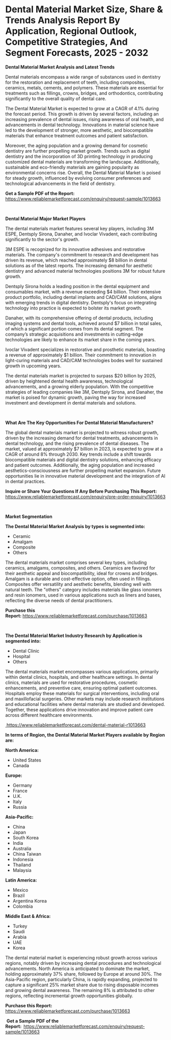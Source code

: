 <p><h1>Dental Material Market Size, Share & Trends Analysis Report By Application, Regional Outlook, Competitive Strategies, And Segment Forecasts, 2025 - 2032</h1></p><p><strong>Dental Material Market Analysis and Latest Trends</strong></p>
<p><p>Dental materials encompass a wide range of substances used in dentistry for the restoration and replacement of teeth, including composites, ceramics, metals, cements, and polymers. These materials are essential for treatments such as fillings, crowns, bridges, and orthodontics, contributing significantly to the overall quality of dental care. </p><p>The Dental Material Market is expected to grow at a CAGR of 4.1% during the forecast period. This growth is driven by several factors, including an increasing prevalence of dental issues, rising awareness of oral health, and advancements in dental technology. Innovations in material science have led to the development of stronger, more aesthetic, and biocompatible materials that enhance treatment outcomes and patient satisfaction. </p><p>Moreover, the aging population and a growing demand for cosmetic dentistry are further propelling market growth. Trends such as digital dentistry and the incorporation of 3D printing technology in producing customized dental materials are transforming the landscape. Additionally, sustainable and eco-friendly materials are gaining popularity as environmental concerns rise. Overall, the Dental Material Market is poised for steady growth, influenced by evolving consumer preferences and technological advancements in the field of dentistry.</p></p>
<p><strong>Get a Sample PDF of the Report:&nbsp;</strong> <a href="https://www.reliablemarketforecast.com/enquiry/request-sample/1013663?utm_campaign=3344&utm_medium=2&utm_source=Github&utm_content=ia&utm_term=13042025&utm_id=dental-material">https://www.reliablemarketforecast.com/enquiry/request-sample/1013663</a></p>
<p>&nbsp;</p>
<p><strong>Dental Material Major Market Players</strong></p>
<p><p>The dental materials market features several key players, including 3M ESPE, Dentsply Sirona, Danaher, and Ivoclar Vivadent, each contributing significantly to the sector's growth. </p><p>3M ESPE is recognized for its innovative adhesives and restorative materials. The company's commitment to research and development has driven its revenue, which reached approximately $8 billion in dental solutions as of the latest reports. The increasing demand for aesthetic dentistry and advanced material technologies positions 3M for robust future growth.</p><p>Dentsply Sirona holds a leading position in the dental equipment and consumables market, with a revenue exceeding $4 billion. Their extensive product portfolio, including dental implants and CAD/CAM solutions, aligns with emerging trends in digital dentistry. Dentsply's focus on integrating technology into practice is expected to bolster its market growth.</p><p>Danaher, with its comprehensive offering of dental products, including imaging systems and dental tools, achieved around $7 billion in total sales, of which a significant portion comes from its dental segment. The company’s strategic acquisitions and investments in cutting-edge technologies are likely to enhance its market share in the coming years. </p><p>Ivoclar Vivadent specializes in restorative and prosthetic materials, boasting a revenue of approximately $1 billion. Their commitment to innovation in light-curing materials and CAD/CAM technologies bodes well for sustained growth in upcoming years.</p><p>The dental materials market is projected to surpass $20 billion by 2025, driven by heightened dental health awareness, technological advancements, and a growing elderly population. With the competitive strategies of leading companies like 3M, Dentsply Sirona, and Danaher, the market is poised for dynamic growth, paving the way for increased investment and development in dental materials and solutions.</p></p>
<p>&nbsp;</p>
<p><strong>What Are The Key Opportunities For Dental Material Manufacturers?</strong></p>
<p><p>The global dental materials market is projected to witness robust growth, driven by the increasing demand for dental treatments, advancements in dental technology, and the rising prevalence of dental diseases. The market, valued at approximately $7 billion in 2023, is expected to grow at a CAGR of around 8% through 2030. Key trends include a shift towards biocompatible materials and digital dentistry solutions, enhancing efficacy and patient outcomes. Additionally, the aging population and increased aesthetics-consciousness are further propelling market expansion. Future opportunities lie in innovative material development and the integration of AI in dental practices.</p></p>
<p><strong>Inquire or Share Your Questions If Any Before Purchasing This Report:</strong> <a href="https://www.reliablemarketforecast.com/enquiry/pre-order-enquiry/1013663?utm_campaign=3344&utm_medium=2&utm_source=Github&utm_content=ia&utm_term=13042025&utm_id=dental-material">https://www.reliablemarketforecast.com/enquiry/pre-order-enquiry/1013663</a></p>
<p>&nbsp;</p>
<p><strong>Market Segmentation</strong></p>
<p><strong>The Dental Material Market Analysis by types is segmented into:</strong></p>
<p><ul><li>Ceramic</li><li>Amalgam</li><li>Composite</li><li>Others</li></ul></p>
<p><p>The dental materials market comprises several key types, including ceramics, amalgams, composites, and others. Ceramics are favored for their aesthetic appeal and biocompatibility, ideal for crowns and bridges. Amalgam is a durable and cost-effective option, often used in fillings. Composites offer versatility and aesthetic benefits, blending well with natural teeth. The "others" category includes materials like glass ionomers and resin ionomers, used in various applications such as liners and bases, reflecting the diverse needs of dental practitioners.</p></p>
<p><strong>Purchase this Report:&nbsp;</strong><a href="https://www.reliablemarketforecast.com/purchase/1013663?utm_campaign=3344&utm_medium=2&utm_source=Github&utm_content=ia&utm_term=13042025&utm_id=dental-material">https://www.reliablemarketforecast.com/purchase/1013663</a></p>
<p>&nbsp;</p>
<p><strong>The Dental Material Market Industry Research by Application is segmented into:</strong></p>
<p><ul><li>Dental Clinic</li><li>Hospital</li><li>Others</li></ul></p>
<p><p>The dental materials market encompasses various applications, primarily within dental clinics, hospitals, and other healthcare settings. In dental clinics, materials are used for restorative procedures, cosmetic enhancements, and preventive care, ensuring optimal patient outcomes. Hospitals employ these materials for surgical interventions, including oral and maxillofacial surgeries. Other markets may include research institutions and educational facilities where dental materials are studied and developed. Together, these applications drive innovation and improve patient care across different healthcare environments.</p></p>
<p><a href="https://www.reliablemarketforecast.com/dental-material-r1013663?utm_campaign=3344&utm_medium=2&utm_source=Github&utm_content=ia&utm_term=13042025&utm_id=dental-material">&nbsp;https://www.reliablemarketforecast.com/dental-material-r1013663</a></p>
<p><strong>In terms of Region, the Dental Material Market Players available by Region are:</strong></p>
<p>
    <p> <strong> North America: </strong>
        <ul>
            <li>United States</li>
            <li>Canada</li>
        </ul>
        </p> 
    <p> <strong> Europe: </strong>
        <ul>
            <li>Germany</li>
            <li>France</li>
            <li>U.K.</li>
            <li>Italy</li>
            <li>Russia</li>
        </ul>
        </p> 
    <p> <strong> Asia-Pacific: </strong>
        <ul>
            <li>China</li>
            <li>Japan</li>
            <li>South Korea</li>
            <li>India</li>
            <li>Australia</li>
            <li>China Taiwan</li>
            <li>Indonesia</li>
            <li>Thailand</li>
            <li>Malaysia</li>
        </ul>
        </p> 
    <p> <strong> Latin America: </strong>
        <ul>
            <li>Mexico</li>
            <li>Brazil</li>
            <li>Argentina Korea</li>
            <li>Colombia</li>
        </ul>
        </p> 
    <p> <strong> Middle East & Africa: </strong>
        <ul>
            <li>Turkey</li>
            <li>Saudi</li>
            <li>Arabia</li>
            <li>UAE</li>
            <li>Korea</li>
        </ul>
    </p>
    </p>
<p><p>The dental material market is experiencing robust growth across various regions, notably driven by increasing dental procedures and technological advancements. North America is anticipated to dominate the market, holding approximately 37% share, followed by Europe at around 30%. The Asia-Pacific region, particularly China, is rapidly expanding, projected to capture a significant 25% market share due to rising disposable incomes and growing dental awareness. The remaining 8% is attributed to other regions, reflecting incremental growth opportunities globally.</p></p>
<p><strong>Purchase this Report: </strong><a href="https://www.reliablemarketforecast.com/purchase/1013663?utm_campaign=3344&utm_medium=2&utm_source=Github&utm_content=ia&utm_term=13042025&utm_id=dental-material">https://www.reliablemarketforecast.com/purchase/1013663</a></p>
<p>&nbsp;<strong>Get a Sample PDF of the Report:&nbsp;&nbsp;</strong><a href="https://www.reliablemarketforecast.com/enquiry/request-sample/1013663?utm_campaign=3344&utm_medium=2&utm_source=Github&utm_content=ia&utm_term=13042025&utm_id=dental-material">https://www.reliablemarketforecast.com/enquiry/request-sample/1013663</a></p>
<p><strong></strong></p>
<p><p></p><p></p><p></p></p>